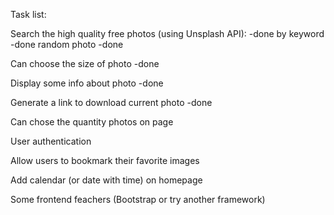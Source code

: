 Task list:

Search the high quality free photos (using Unsplash  API): -done
by keyword -done
random photo -done

Can choose the size of photo -done

Display some info about photo -done

Generate a link to download current photo -done

Can chose the quantity photos on page

User authentication

Allow users to bookmark their favorite images

Add calendar (or date with time) on homepage

Some frontend feachers (Bootstrap or try another framework)